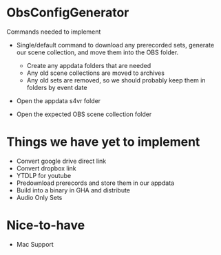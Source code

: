 # ObsConfigGenerator

Commands needed to implement

- Single/default command to download any prerecorded sets, generate our scene
  collection, and move them into the OBS folder.
  - Create any appdata folders that are needed
  - Any old scene collections are moved to archives
  - Any old sets are removed, so we should probably keep them in folders by
    event date

- Open the appdata s4vr folder
- Open the expected OBS scene collection folder

# Things we have yet to implement

- Convert google drive direct link
- Convert dropbox link
- YTDLP for youtube
- Predownload prerecords and store them in our appdata
- Build into a binary in GHA and distribute
- Audio Only Sets

# Nice-to-have

- Mac Support
